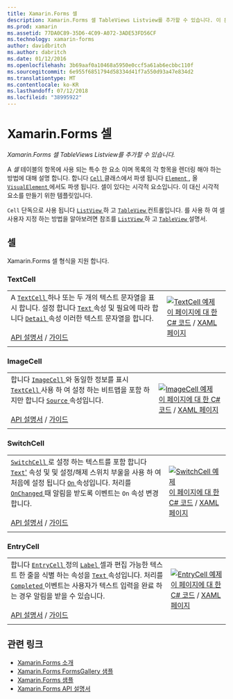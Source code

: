 ```yaml
---
title: Xamarin.Forms 셀
description: Xamarin.Forms 셀 TableViews Listview를 추가할 수 있습니다. 이 문서에서는 Xamarin.Forms에 포함 된 셀을 나열 합니다.
ms.prod: xamarin
ms.assetid: 77DA0C89-35D6-4C09-A072-3ADE53FD56CF
ms.technology: xamarin-forms
author: davidbritch
ms.author: dabritch
ms.date: 01/12/2016
ms.openlocfilehash: 3b69aaf0a10468a5950e0ccf5a61ab6ecbbc110f
ms.sourcegitcommit: 6e955f6851794d58334d41f7a550d93a47e834d2
ms.translationtype: MT
ms.contentlocale: ko-KR
ms.lasthandoff: 07/12/2018
ms.locfileid: "38995922"
---
```

# <a name="xamarinforms-cells"></a>Xamarin.Forms 셀

_Xamarin.Forms 셀 TableViews Listview를 추가할 수 있습니다._

A *셀* 테이블의 항목에 사용 되는 특수 한 요소 이며 목록의 각 항목을 렌더링 해야 하는 방법에 대해 설명 합니다. 합니다 [ `Cell` ](xref:Xamarin.Forms.Cell) 클래스에서 파생 됩니다 [ `Element` ](xref:Xamarin.Forms.Element), 올 [ `VisualElement` ](xref:Xamarin.Forms.Element) 에서도 파생 됩니다. 셀이 있다는 시각적 요소입니다. 이 대신 시각적 요소를 만들기 위한 템플릿입니다.

`Cell` 단독으로 사용 됩니다 [ `ListView` ](views.md#listView) 하 고 [ `TableView` ](views.md#tableView) 컨트롤입니다. 를 사용 하 여 셀 사용자 지정 하는 방법을 알아보려면 참조를 [ `ListView` ](~/xamarin-forms/user-interface/listview/index.md) 하 고 [ `TableView` ](~/xamarin-forms/user-interface/tableview.md) 설명서.

## <a name="cells"></a>셀

Xamarin.Forms 셀 형식을 지원 합니다.

<a name="textCell" />

### <a name="textcell"></a>TextCell

|     |     |
| --- | --- |
| A [ `TextCell` ](xref:Xamarin.Forms.TextCell) 하나 또는 두 개의 텍스트 문자열을 표시 합니다. 설정 합니다 [ `Text` ](xref:Xamarin.Forms.TextCell.Text) 속성 및 필요에 따라 합니다 [ `Detail` ](xref:Xamarin.Forms.TextCell.Detail) 속성 이러한 텍스트 문자열을 합니다.<br /><br />[API 설명서](xref:Xamarin.Forms.TextCell) / [가이드](~/xamarin-forms/user-interface/listview/customizing-cell-appearance.md#TextCell) | [![TextCell 예제](cells-images/TextCell.png "TextCell 예제")](cells-images/TextCell-Large.png#lightbox "TextCell 예제")<br />[이 페이지에 대 한 C# 코드](https://github.com/xamarin/xamarin-forms-samples/blob/master/FormsGallery/FormsGallery/FormsGallery/CodeExamples/TextCellDemoPage.cs) / [XAML 페이지](https://github.com/xamarin/xamarin-forms-samples/blob/master/FormsGallery/FormsGallery/FormsGallery/XamlExamples/TextCellDemoPage.xaml) |
|     |     |

### <a name="imagecell"></a>ImageCell

|     |     |
| --- | --- |
| 합니다 [ `ImageCell` ](xref:Xamarin.Forms.ImageCell) 와 동일한 정보를 표시 [ `TextCell` ](#textCell) 사용 하 여 설정 하는 비트맵을 포함 하지만 합니다 [ `Source` ](xref:Xamarin.Forms.Image.Source) 속성입니다.<br /><br />[API 설명서](xref:Xamarin.Forms.ImageCell) / [가이드](~/xamarin-forms/user-interface/listview/customizing-cell-appearance.md#ImageCell) | [![ImageCell 예제](cells-images/ImageCell.png "ImageCell 예제")](cells-images/ImageCell-Large.png#lightbox "ImageCell 예제")<br />[이 페이지에 대 한 C# 코드](https://github.com/xamarin/xamarin-forms-samples/blob/master/FormsGallery/FormsGallery/FormsGallery/CodeExamples/ImageCellDemoPage.cs) / [XAML 페이지](https://github.com/xamarin/xamarin-forms-samples/blob/master/FormsGallery/FormsGallery/FormsGallery/XamlExamples/ImageCellDemoPage.xaml) |
|     |     |

### <a name="switchcell"></a>SwitchCell

|     |     |
| --- | --- |
| [ `SwitchCell` ](xref:Xamarin.Forms.SwitchCell) 로 설정 하는 텍스트를 포함 합니다 [ `Text`'](xref:Xamarin.Forms.SwitchCell.Text) 속성 및 및 설정/해제 스위치 부울을 사용 하 여 처음에 설정 됩니다 [ `On` ](xref:Xamarin.Forms.SwitchCell.On) 속성입니다. 처리를 [ `OnChanged` ](xref:Xamarin.Forms.SwitchCell.OnChanged) 때 알림을 받도록 이벤트는 `On` 속성 변경 합니다.<br /><br />[API 설명서](xref:Xamarin.Forms.SwitchCell) / [가이드](~/xamarin-forms/user-interface/tableview.md#switchcell) | [![SwitchCell 예제](cells-images/SwitchCell.png "SwitchCell 예제")](cells-images/SwitchCell-Large.png#lightbox "SwitchCell 예제")<br />[이 페이지에 대 한 C# 코드](https://github.com/xamarin/xamarin-forms-samples/blob/master/FormsGallery/FormsGallery/FormsGallery/CodeExamples/SwitchCellDemoPage.cs) / [XAML 페이지](https://github.com/xamarin/xamarin-forms-samples/blob/master/FormsGallery/FormsGallery/FormsGallery/XamlExamples/SwitchCellDemoPage.xaml) |
|     |     |

### <a name="entrycell"></a>EntryCell

|     |     |
| --- | --- |
| 합니다 [ `EntryCell` ](xref:Xamarin.Forms.EntryCell) 정의 [ `Label` ](xref:Xamarin.Forms.EntryCell.Label) 셀과 편집 가능한 텍스트 한 줄을 식별 하는 속성을 [ `Text` ](xref:Xamarin.Forms.EntryCell.Text) 속성입니다. 처리를 [ `Completed` ](xref:Xamarin.Forms.EntryCell.Completed) 이벤트는 사용자가 텍스트 입력을 완료 하는 경우 알림을 받을 수 있습니다.<br /><br />[API 설명서](xref:Xamarin.Forms.EntryCell) / [가이드](~/xamarin-forms/user-interface/tableview.md#entrycell) | [![EntryCell 예제](cells-images/EntryCell.png "EntryCell 예제")](cells-images/EntryCell-Large.png#lightbox "EntryCell 예제")<br />[이 페이지에 대 한 C# 코드](https://github.com/xamarin/xamarin-forms-samples/blob/master/FormsGallery/FormsGallery/FormsGallery/CodeExamples/EntryCellDemoPage.cs) / [XAML 페이지](https://github.com/xamarin/xamarin-forms-samples/blob/master/FormsGallery/FormsGallery/FormsGallery/XamlExamples/EntryCellDemoPage.xaml) |
|     |     |


## <a name="related-links"></a>관련 링크

- [Xamarin.Forms 소개](~/xamarin-forms/get-started/introduction-to-xamarin-forms.md)
- [Xamarin.Forms FormsGallery 샘플](https://developer.xamarin.com/samples/xamarin-forms/FormsGallery/)
- [Xamarin.Forms 샘플](https://developer.xamarin.com/samples/xamarin-forms/all/)
- [Xamarin.Forms API 설명서](https://docs.microsoft.com/dotnet/api/xamarin.forms?view=xamarin-forms)
